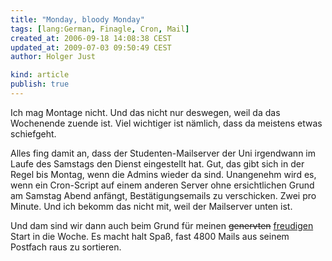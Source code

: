 ```yaml
---
title: "Monday, bloody Monday"
tags: [lang:German, Finagle, Cron, Mail]
created_at: 2006-09-18 14:08:38 CEST
updated_at: 2009-07-03 09:50:49 CEST
author: Holger Just

kind: article
publish: true
---
```


Ich mag Montage nicht. Und das nicht nur deswegen, weil da das Wochenende zuende ist. Viel wichtiger ist nämlich, dass da meistens etwas schiefgeht.

Alles fing damit an, dass der Studenten-Mailserver der Uni irgendwann im Laufe des Samstags den Dienst eingestellt hat. Gut, das gibt sich in der Regel bis Montag, wenn die Admins wieder da sind. Unangenehm wird es, wenn ein Cron-Script auf einem anderen Server ohne ersichtlichen Grund am Samstag Abend anfängt, Bestätigungsemails zu verschicken. Zwei pro Minute. Und ich bekomm das nicht mit, weil der Mailserver unten ist.

Und dam sind wir dann auch beim Grund für meinen <del>genervten</del> <ins>freudigen</ins> Start in die Woche. Es macht halt Spaß, fast 4800 Mails aus seinem Postfach raus zu sortieren.
